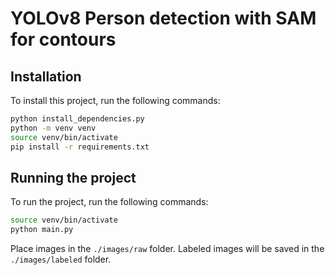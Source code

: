 # YOLOv8 Person detection with SAM for contours

## Installation
To install this project, run the following commands:

```bash
python install_dependencies.py
python -m venv venv
source venv/bin/activate
pip install -r requirements.txt
```

## Running the project
To run the project, run the following commands:

```bash
source venv/bin/activate
python main.py
```

Place images in the `./images/raw` folder.
Labeled images will be saved in the `./images/labeled` folder.
